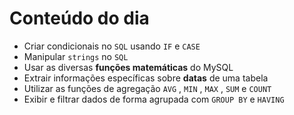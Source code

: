 <h1>Conteúdo do dia</h1>

- Criar condicionais no `SQL` usando `IF` e `CASE`
- Manipular `strings` no `SQL`
- Usar as diversas **funções matemáticas** do MySQL
- Extrair informações específicas sobre **datas** de uma tabela
- Utilizar as funções de agregação `AVG` , `MIN` , `MAX` , `SUM` e `COUNT` 
- Exibir e filtrar dados de forma agrupada com `GROUP BY` e `HAVING`
